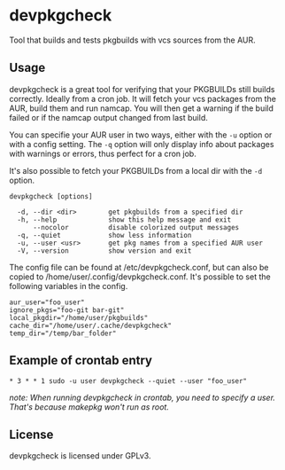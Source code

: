 # devpkgcheck

Tool that builds and tests pkgbuilds with vcs sources from the AUR.

## Usage

devpkgcheck is a great tool for verifying that your PKGBUILDs still builds correctly. Ideally from a cron job. It will fetch your vcs packages from the AUR, build them and run namcap. You will then get a warning if the build failed or if the namcap output changed from last build.

You can specifie your AUR user in two ways, either with the `-u` option or with a config setting. The `-q` option will only display info about packages with warnings or errors, thus perfect for a cron job.

It's also possible to fetch your PKGBUILDs from a local dir with the `-d` option.

```
devpkgcheck [options]

  -d, --dir <dir>        get pkgbuilds from a specified dir
  -h, --help             show this help message and exit
      --nocolor          disable colorized output messages
  -q, --quiet            show less information
  -u, --user <usr>       get pkg names from a specified AUR user
  -V, --version          show version and exit
```

The config file can be found at /etc/devpkgcheck.conf, but can also be copied to /home/user/.config/devpkgcheck.conf. It's possible to set the following variables in the config.
```
aur_user="foo_user"
ignore_pkgs="foo-git bar-git"
local_pkgdir="/home/user/pkgbuilds"
cache_dir="/home/user/.cache/devpkgcheck"
temp_dir="/temp/bar_folder"
```

## Example of crontab entry

```
* 3 * * 1 sudo -u user devpkgcheck --quiet --user "foo_user"
```
_note: When running devpkgcheck in crontab, you need to specify a user. That's because makepkg won't run as root._

## License

devpkgcheck is licensed under GPLv3.
